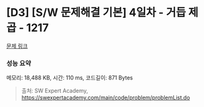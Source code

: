 # [D3] [S/W 문제해결 기본] 4일차 - 거듭 제곱 - 1217 

[문제 링크](https://swexpertacademy.com/main/code/problem/problemDetail.do?contestProbId=AV14dUIaAAUCFAYD) 

### 성능 요약

메모리: 18,488 KB, 시간: 110 ms, 코드길이: 871 Bytes



> 출처: SW Expert Academy, https://swexpertacademy.com/main/code/problem/problemList.do